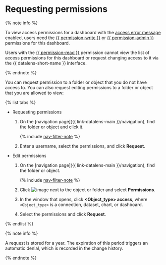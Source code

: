 # Requesting permissions

{% note info %}

To view access permissions for a dashboard with the [access error message](../../dashboard/settings.md#message-settings) enabled, users need the [{{ permission-write }}](../../security/manage-access.md#permission-write) or [{{ permission-admin }}](../../security/manage-access.md#permission-admin) permissions for this dashboard.

Users with the [{{ permission-read }}](../../security/manage-access.md#permission-read) permission cannot view the list of access permissions for this dashboard or request changing access to it via the {{ datalens-short-name }} interface.

{% endnote %}

You can request permission to a folder or object that you do not have access to.
You can also request editing permissions to a folder or object that you are allowed to view:

{% list tabs %}

- Requesting permissions

   1. On the [navigation page]({{ link-datalens-main }}/navigation), find the folder or object and click it.

      {% include [nav-filter-note](../../../_includes/datalens/datalens-nav-filter-note.md) %}

   1. Enter a username, select the permissions, and click **Request**.

- Edit permissions

   1. On the [navigation page]({{ link-datalens-main }}/navigation), find the folder or object.

      {% include [nav-filter-note](../../../_includes/datalens/datalens-nav-filter-note.md) %}

   1. Click ![image](../../../_assets/console-icons/ellipsis.svg) next to the object or folder and select **Permissions**.
   1. In the window that opens, click **<Object_type> access**, where `<Object_type>` is a connection, dataset, chart, or dashboard.
   1. Select the permissions and click **Request**.

{% endlist %}

{% note info %}


A request is stored for a year. The expiration of this period triggers an automatic denial, which is recorded in the change history.


{% endnote %}